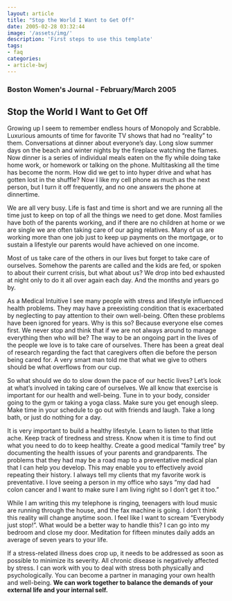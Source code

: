 ```yaml
---
layout: article
title: "Stop the World I Want to Get Off"
date: 2005-02-28 03:32:44
image: '/assets/img/'
description: 'First steps to use this template'
tags:
- faq
categories:
- article-bwj
---
```

  

### Boston Women's Journal - February/March 2005
 

## Stop the World I Want to Get Off

Growing up I seem to remember endless hours of Monopoly and Scrabble. Luxurious amounts of time for favorite TV shows that had no “reality” to them. Conversations at dinner about everyone’s day. Long slow summer days on the beach and winter nights by the fireplace watching the flames. Now dinner is a series of individual meals eaten on the fly while doing take home work, or homework or talking on the phone. Multitasking all the time has become the norm. How did we get to into hyper drive and what has gotten lost in the shuffle? Now I like my cell phone as much as the next person, but I turn it off frequently, and no one answers the phone at dinnertime.

We are all very busy. Life is fast and time is short and we are running all the time just to keep on top of all the things we need to get done. Most families have both of the parents working, and if there are no children at home or we are single we are often taking care of our aging relatives. Many of us are working more than one job just to keep up payments on the mortgage, or to sustain a lifestyle our parents would have achieved on one income.

Most of us take care of the others in our lives but forget to take care of ourselves. Somehow the parents are called and the kids are fed, or spoken to about their current crisis, but what about us? We drop into bed exhausted at night only to do it all over again each day. And the months and years go by.

As a Medical Intuitive I see many people with stress and lifestyle influenced health problems. They may have a preexisting condition that is exacerbated by neglecting to pay attention to their own well-being. Often these problems have been ignored for years. Why is this so? Because everyone else comes first. We never stop and think that if we are not always around to manage everything then who will be? The way to be an ongoing part in the lives of the people we love is to take care of ourselves. There has been a great deal of research regarding the fact that caregivers often die before the person being cared for. A very smart man told me that what we give to others should be what overflows from our cup.

So what should we do to slow down the pace of our hectic lives? Let’s look at what’s involved in taking care of ourselves. We all know that exercise is important for our health and well-being. Tune in to your body, consider going to the gym or taking a yoga class. Make sure you get enough sleep. Make time in your schedule to go out with friends and laugh. Take a long bath, or just do nothing for a day.

It is very important to build a healthy lifestyle. Learn to listen to that little ache. Keep track of tiredness and stress. Know when it is time to find out what you need to do to keep healthy. Create a good medical “family tree” by documenting the health issues of your parents and grandparents. The problems that they had may be a road map to a preventative medical plan that I can help you develop. This may enable you to effectively avoid repeating their history. I always tell my clients that my favorite work is preventative. I love seeing a person in my office who says “my dad had colon cancer and I want to make sure I am living right so I don’t get it too.”

While I am writing this my telephone is ringing, teenagers with loud music are running through the house, and the fax machine is going. I don’t think this reality will change anytime soon. I feel like I want to scream “Everybody just stop!”. What would be a better way to handle this? I can go into my bedroom and close my door. Meditation for fifteen minutes daily adds an average of seven years to your life.

If a stress-related illness does crop up, it needs to be addressed as soon as possible to minimize its severity. All chronic disease is negatively affected by stress. I can work with you to deal with stress both physically and psychologically. You can become a partner in managing your own health and well-being. **We can work together to balance the demands of your external life and your internal self.**
